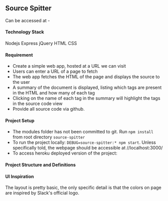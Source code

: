 ## Source Spitter
Can be accessed at - <heroku link>

#### Technology Stack
Nodejs
Express
jQuery
HTML
CSS

#### Requirement
* Create a simple web app, hosted at a URL we can visit
* Users can enter a URL of a page to fetch
* The web app fetches the HTML of the page and displays the source to the user
* A summary of the document is displayed, listing which tags are present in the HTML and how many of each tag
* Clicking on the name of each tag in the summary will highlight the tags in the source code view
* Provide all source code via github.

#### Project Setup
* The modules folder has not been committed to git. Run `npm install` from root directory `source-spitter`
* To run the project locally: `DEBUG=source-spitter:* npm start`. Unless specifically told, the webpage should be accessible at //localhost:3000/
* To access heroku deployed version of the project: 


#### Project Structure and Definitions


#### UI Inspiration
The layout is pretty basic, the only specific detail is that the colors on page are inspired by Slack's official logo.





